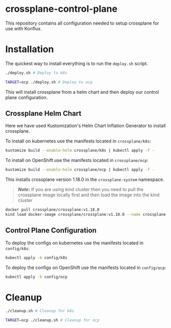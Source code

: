 # crossplane-control-plane
This repository contains all configuration needed to setup crossplane for use
with Konflux.

# Installation

The quickest way to install everything is to run the `deploy.sh` script.

```bash
./deploy.sh # Deploy to k8s

TARGET=ocp ./deploy.sh # Deploy to ocp
```

This will install crossplane from a helm chart and then deploy our control plane
configuration.


## Crossplane Helm Chart

Here we have used Kustomization's Helm Chart Inflation Generator to install crossplane.

To install on kubernetes use the manifests located in `crossplane/k8s`:

```bash
kustomize build --enable-helm crossplane/k8s | kubectl apply -f -
```

To install on OpenShift use the manifests located in `crossplane/ocp`:

```bash
kustomize build --enable-helm crossplane/ocp | kubectl apply -f -
```

This installs crossplane version 1.18.0 in the `crossplane-system` namespace.

> **_Note_:**
If you are using kind cluster then you need to pull the crossplane image locally first
and then load the image into the kind cluster

```bash
docker pull crossplane/crossplane:v1.18.0
kind load docker-image crossplane/crossplane:v1.18.0 --name crossplane
```

## Control Plane Configuration

To deploy the configs on kubernetes use the manifests located in `config/k8s`:

```bash
kubectl apply -k config/k8s
```

To deploy the configs on OpenShift use the manifests located in `config/ocp`:

```bash
kubectl apply -k config/ocp
```

# Cleanup

```bash
./cleanup.sh # Cleanup for k8s

TARGET=ocp ./cleanup.sh # Cleanup for ocp
```
